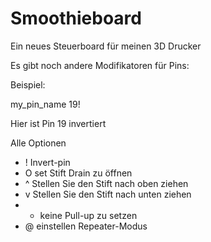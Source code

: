 # Smoothieboard
Ein neues Steuerboard für meinen 3D Drucker


Es gibt noch andere Modifikatoren für Pins:

Beispiel:

my_pin_name                      19!

Hier ist Pin 19 invertiert

Alle Optionen
*   !	Invert-pin
*   O set Stift Drain zu öffnen
*   ^ Stellen Sie den Stift nach oben ziehen
*   v Stellen Sie den Stift nach unten ziehen
*   - keine Pull-up zu setzen
*   @ einstellen Repeater-Modus
